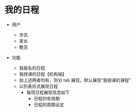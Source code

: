 # 我的日程

* 用户
	* 学员
	* 家长
	* 教员

* 功能
	* 我报名的日程
	* 我授课的日程【机构端】
	* 如上述两者均有，则分 tab 展现，默认展现“我授课的课程”
	* 以列表形式展现日程
		* 每项日程展现信息如下
			* 日程的有效期
			* 日程的周期设定
<!--stackedit_data:
eyJoaXN0b3J5IjpbMTI2ODk1NDQ3OCwtNzIwMTc2MTg4LDc3NT
E4MjEzMywxMDYxMDQ2OTY4LDEzODYxMDcyNzEsLTEzNzc3MDE4
NTgsMTM5MjA3NjAxNCwtMjA4ODc0NjYxMl19
-->